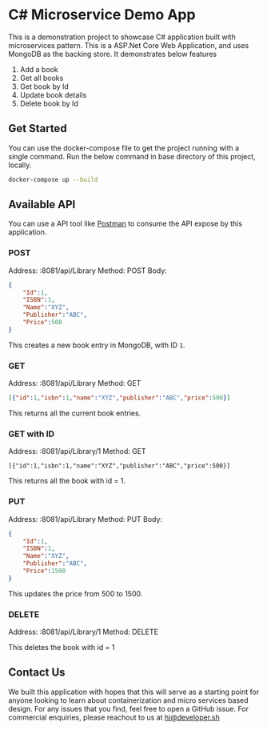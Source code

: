 # C# Microservice Demo App

This is a demonstration project to showcase C# application built with microservices pattern. This is a ASP.Net Core Web Application, and uses MongoDB as the backing store. It demonstrates below features

1. Add a book
2. Get all books
3. Get book by Id
4. Update book details
5. Delete book by Id

## Get Started

You can use the docker-compose file to get the project running with a single command. Run the below command in base directory of this project, locally.

```sh
docker-compose up --build
```

## Available API

You can use a API tool like [Postman](https://www.postman.com) to consume the API expose by this application.

### POST

Address: <vm ip>:8081/api/Library
Method: POST
Body:
```json
{
	"Id":1,
	"ISBN":1,
	"Name":"XYZ",
	"Publisher":"ABC",
	"Price":500
}
```
This creates a new book entry in MongoDB, with ID `1`.

### GET

Address: <vm ip>:8081/api/Library
Method: GET
	
```json
[{"id":1,"isbn":1,"name":"XYZ","publisher":"ABC","price":500}]
```
This returns all the current book entries.

### GET with ID

Address: <vm ip>:8081/api/Library/1
Method: GET
	
```
[{"id":1,"isbn":1,"name":"XYZ","publisher":"ABC","price":500}]
```
This returns all the book with id = 1.

### PUT

Address: <vm ip>:8081/api/Library
Method: PUT
Body:
```json
{
	"Id":1, 
	"ISBN":1,
	"Name":"XYZ",
	"Publisher":"ABC", 
	"Price":1500
}
```
This updates the price from 500 to 1500.

### DELETE

Address: <vm ip>:8081/api/Library/1
Method: DELETE

This deletes the book with id = 1

## Contact Us

We built this application with hopes that this will serve as a starting point for anyone looking to learn about containerization and micro services based design. For any issues that you find, feel free to open a GitHub issue. For commercial enquiries, please reachout to us at hi@developer.sh
